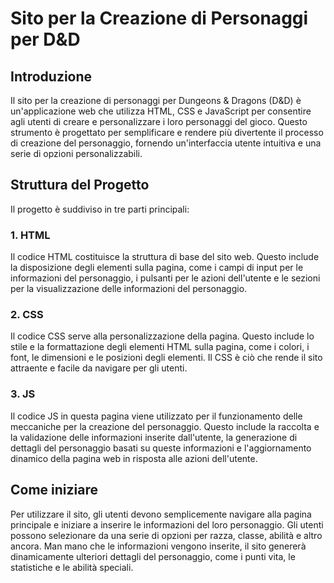 # Sito per la Creazione di Personaggi per D&D

## Introduzione

Il sito per la creazione di personaggi per Dungeons & Dragons (D&D) è un'applicazione web che utilizza HTML, CSS e JavaScript per consentire agli utenti di creare e personalizzare i loro personaggi del gioco. Questo strumento è progettato per semplificare e rendere più divertente il processo di creazione del personaggio, fornendo un'interfaccia utente intuitiva e una serie di opzioni personalizzabili.

## Struttura del Progetto

Il progetto è suddiviso in tre parti principali:

### 1. HTML

Il codice HTML costituisce la struttura di base del sito web. Questo include la disposizione degli elementi sulla pagina, come i campi di input per le informazioni del personaggio, i pulsanti per le azioni dell'utente e le sezioni per la visualizzazione delle informazioni del personaggio.

### 2. CSS 

Il codice CSS serve alla personalizzazione della pagina. Questo include lo stile e la formattazione degli elementi HTML sulla pagina, come i colori, i font, le dimensioni e le posizioni degli elementi. Il CSS è ciò che rende il sito attraente e facile da navigare per gli utenti.

### 3. JS 

Il codice JS in questa pagina viene utilizzato per il funzionamento delle meccaniche per la creazione del personaggio. Questo include la raccolta e la validazione delle informazioni inserite dall'utente, la generazione di dettagli del personaggio basati su queste informazioni e l'aggiornamento dinamico della pagina web in risposta alle azioni dell'utente.

## Come iniziare

Per utilizzare il sito, gli utenti devono semplicemente navigare alla pagina principale e iniziare a inserire le informazioni del loro personaggio. Gli utenti possono selezionare da una serie di opzioni per razza, classe, abilità e altro ancora. Man mano che le informazioni vengono inserite, il sito genererà dinamicamente ulteriori dettagli del personaggio, come i punti vita, le statistiche e le abilità speciali.